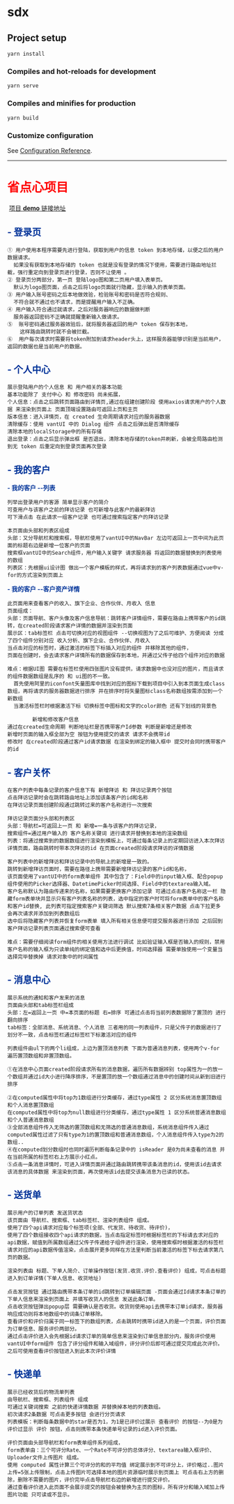 # sdx

## Project setup
```
yarn install
```

### Compiles and hot-reloads for development
```
yarn serve
```

### Compiles and minifies for production
```
yarn build
```

### Customize configuration
See [Configuration Reference](https://cli.vuejs.org/config/).



----



#											 **<font color="red">							省点心项目</font>**

​    														[项目 **demo** 链接地址](https://static-e7e38ba5-f69f-47a4-9381-af6e1a33094c.bspapp.com/sdx/index.html#/home)

##       **<font color=#003399>- 登录页</font>**

```
① 用户使用本程序需要先进行登陆，获取到用户的信息 token 到本地存储，以便之后的用户数据请求。
  如果没有获取到本地存储的 token 也就是没有登录的情况下使用，需要进行路由地址拦截，强行重定向到登录页进行登录，否则不让使用 。
② 登录页分两部分，第一页 登陆logo图和第二页用户填入表单页。
  默认为logo图页面，点击之后将logo页面就行隐藏，显示输入的表单页面。
③ 用户输入账号密码之后本地做效验，检验账号和密码是否符合规则、
  不符合就不通过也不请求，而是提醒用户输入不正确。
④ 用户输入符合通过就请求，之后对服务器响应的数据做判断
  服务器返回密码不正确就提醒重新输入做请求。
⑤  账号密码通过服务器效验后，就将服务器返回的用户 token 保存到本地，
    这样路由跳转时就不会被拦截。
⑥  用户每次请求时需要将token附加到请求header头上，这样服务器能够识别是当前用户，返回的数据也是当前用户的数据。
```

##       **<font color=#003399>- 个人中心</font>**

```
展示登陆用户的个人信息 和 用户相关的基本功能
基本功能除了 支付中心 和 修改密码 尚未拓展，
个人信息：点击之后跳转页面路由到详情页,通过在组建创建阶段 使用axios请求用户的个人数据 来渲染到页面上 页面顶端设置路由可返回上页和主页
版本信息：进入详情页，在 created 生命周期请求对应的服务器数据
清除缓存：使用 vantUI 中的 Dialog 组件 点击之后弹出是否清除缓存
清除本地的localStorage中的所有存储
退出登录：点击之后显示弹出框 是否退出，清除本地存储的token并刷新，会被全局路由检测到无 token 后重定向到登录页面再次登录
```

##       **<font color=#003399>										- 我的客户</font>**

**<font color=#003399>- 我的客户 --列表</font>**

```
列举出登录用户的客源 简单显示客户的简介 
可查用户与该客户之前的拜访记录 也可新增与此客户的最新拜访 
可下滑点击 在此请求一组客户记录 也可通过搜索指定客户的拜访记录

本页面由头部和列表区组成
头部：又分导航栏和搜索框，导航栏使用了vantUI中的NavBar 左边可返回上一页中间为此页面的标题右边是新增一位客户的页面
搜索框vantUI中的Search组件，用户输入关键字 请求服务器 将返回的数据替换到列表使用的数组
列表区：先根据ui设计图 做出一个客户模板的样式，再将请求到的客户列表数据通过vue中v-for的方式渲染到页面上

```

**<font color=#003399>- 我的客户 --客户资产详情</font>**

```
此页面用来查看客户的收入、旗下企业、合作伙伴、月收入 信息
页面组成：
头部：页面导航、客户头像及客户信息导航：跳转客户详情组件，需要在路由上携带客户的id跳转，在created阶段请求客户详情的数据并渲染到页面
展示区：tab标签栏 点击可切换对应的视图组件 --切换视图为了之后可维护、方便阅读 分成了四个组件分别对应 收入分析、旗下企业、合作伙伴、月收入 
当点击对应的标签时，通过激活的标签下标插入对应的组件 并移除其他的组件，
页面在创建时，会去请求客户详情所有的数据保存到本地，并通过父传子给四个组件对应的数据

难点：根据UI图 需要在标签栏使用四张图片没有提供，请求数据中也没对应的图片，而且请求的组件数据数组是乱序的 和 ui图的不一致。
  首先使用阿里的iconfont矢量图库中找到对应的图标下载到项目中引入到本页面生成class数组，再将请求的服务器数据进行排序 并在排序时将矢量图标class名称数组按需添加到一个新数组
  当激活标签栏时根据激活下标 切换标签中图标和文字的color颜色 还有下划线的背景色

```

```
		新增和修改客户信息
通过在created生命周期 判断地址栏是否携带客户Id参数 判断是新增还是修改 
新增时页面的输入框全部为空 按钮为使用提交的请求 请求不会携带id
修改时 在created阶段通过客户id请求数据 在渲染到绑定的输入框中 提交时会同时携带客户的id
```

## **<font color=#003399>- 客户关怀</font>**

```
在客户列表中每条记录的客户信息下有 新增拜访 和 拜访记录两个按钮
点击拜访记录时会在跳转路由地址上添加该条客户的id和名称
在拜访记录页面创建阶段通过跳转过来的客户名称进行一次搜索

拜访记录页面分头部和列表区
头部：导航栏=可返回上一页 和 新增=一条与该客户的拜访记录，
搜索组件=通过用户输入的 客户名称关键词 进行请求并替换到本地的渲染数组
列表：将通过搜索到的数据数组进行渲染到模板上，可通过每条记录上的定期回访进入本次拜访详情页面，路由跳转时带本次拜访的id 在页面created阶段请求拜访的详情数据

客户列表中的新增拜访和拜访记录中的导航上的新增是一致的。
跳转到新增拜访页面时，需要在路径上携带需要新增拜访记录的客户id和名称，
该页面使用了vantUI中的form表单组件 其中包含了：Field中的input输入框、配合popup组件使用的Picker选择器、DatetimePicker时间选择、Field中的textarea输入域。
客户名称默认为路由传递来的名称，如果需要更换客户添加记录 可通过点击客户名称这一栏 隐藏form表单块并显示只有客户列表名称的列表，选中指定的客户时可将form表单中的客户名称和客户id替换, 此列表可指定搜索客户关键词筛选 默认搜索7条相关客户数据 点击下拉更多 会再次请求并添加到列表数组后
选中后将隐藏客户列表并恢复form表单 填入所有相关信息便可提交服务器进行添加 之后回到客户拜访记录列表页面通过搜索便可查看

难点：需要仔细阅读form组件的相关使用方法进行调试 比如验证输入框是否输入的规则，禁用客户名称的输入框为只读单纯的绑定值和选中后更换值，时间选择器 需要单独使用一个变量当选择完毕替换掉 请求对象中的时间属性
```

## **<font color=#003399>- 消息中心</font>**

```
展示系统的通知和客户发来的消息
页面由头部和tab标签栏组成
头部：左=返回上一页 中=本页面的标题 右=排序 可通过点击将当前列表数据除了置顶的 进行翻向排序
tab标签：全部消息、系统消息、个人消息 三者用的同一列表组件，只是父传子的数据进行了划分不一致，点击标签栏通过标签栏下标激活对应的组件

列表组件由ul下的两个li组成，上边为置顶消息列表 下面为普通消息列表，使用两个v-for 遍历置顶数组和非置顶数组。

①在消息中心页面created阶段请求所有的消息数据，遍历所有数据辨别 top属性为一的放一个数组并通过id大小进行降序排序，不是置顶的放一个数组通过消息中的创建时间从新到旧进行排序

②在computed属性中将top为1数组进行分类缓存，通过type属性 2 区分系统消息置顶数组和个人消息置顶数组
在computed属性中将top为null数组进行分类缓存，通过type属性 1 区分系统普通消息数组和个人普通消息数组
③全部消息组件传入无筛选的置顶数组和无筛选的普通消息数组，系统消息组件传入通过computed属性过滤了只有type为1的置顶数组和普通消息数组，个人消息组件传入type为2的数组..
④在computed划分数组时也同时遍历判断每条记录中的 isReader 是0为尚未查看的消息 并在当前所属的标签栏右上方展示小红点。
⑤点击一条消息详情时，可进入详情页面并通过路由跳转携带该条消息的id，使用该id去请求该消息的具体数据 来渲染到页面，再次使用该id去提交该条消息为已读的状态。
```

## **<font color=#003399>- 送货单</font>**

```
展示用户的订单列表 发送货状态
该页面由 导航栏、搜索框、tab标签栏、渲染列表组件 组成。
使用了四个api请求对应每个标签项(全部、代发货、待收货、待评价)，
使用了四个数组接收四个api请求的数据，当点击指定标签时根据标签栏的下标请去求对应的api数据，赋值到所属数组通过父传子传递给子组件进行渲染，使用搜索框时根据激活的标签栏请求对应的api数据传值渲染，点击展开更多同样在方法里判断当前激活的标签下标去请求第几页的数据。

渲染列表由 标题、下单人简介、订单操作按钮(发货.收货.评价.查看评价) 组成，可点击标题进入到订单详情(下单人信息、收货地址)

点击发货按钮 通过路由携带本条订单的id跳转到订单编辑页面 -页面会通过Id请求本条订单的下单人信息来渲染到页面上 并填写收货人的信息 发送此条订单。
点击收货按钮弹出popup层 需要确认是否收货。收货则使用api去携带本订单id请求，服务器响应成功则将本地数组中的词条订单移除。
查看评价和评价归属于同一标签下的数组列表，点击跳转时携带id进入的是一个页面，评价页面为订单信息、服务评价两部分。
通过点击评价进入会先根据id请求订单的简单信息来渲染到订单信息部分内，服务评价使用vantUI中form组件 包含了评分组件和输入域组件，评分评价后即可通过提交完成此次评价。之后可使用查看评价按钮进入到此本次评价详情
```

## **<font color=#003399>- 快递单</font>**

```
展示已经收货后的物流单列表
由导航栏、搜索框、列表组件 组成
可通过关键词搜索 之前的快递详情数据 并替换掉本地的列表数组。
初次请求2条数据 可点击更多按钮 会进行分页请求
列表模板：判断每条数据中的star是否为1，为1是已评价过展示 查看评价 的按钮--为0是为评价过显示 评价 按钮，点击则携带本条快递单号记录的id进入评价页面。

评价页面由头部导航栏和form表单组件系列组成，
form表单由：三个可评分Rate、一个Rate不可评分的总体评分、textarea输入框评价、Uploader文件上传图片 组成。
使用 computed 属性计算三个可评分的和的平均值 绑定展示到不可评分上，评价略过..图片上传=5张上传限制，点击上传图片可选择本地的图片资源临时展示到页面上 可点击右上方的删除，删除不需要的图片，评价完毕点击导航栏右边的新增进行提交评价。
通过查看评价进入此页面不会展示提交的按钮会被替换为主页的图标，所有评分和输入域加上传图片功能 只可读或不显示。
```

